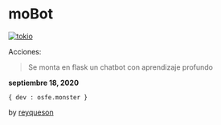 # moBot

[![tokio](https://cdn.glitch.com/737193ad-14e1-478d-94da-c41571373b77%2Frobot-face_1f916.png?v=1535460717284)](http://200.56.118.30:8080)

Acciones:
> Se monta en flask un chatbot con aprendizaje profundo

**septiembre 18, 2020**

```
{ dev : osfe.monster }
```

by [reyqueson](http://twitter.com/reyqueson)
